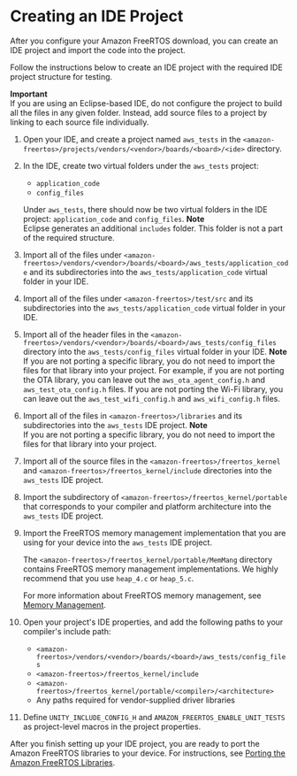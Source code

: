 # Creating an IDE Project<a name="porting-create-project"></a>

After you configure your Amazon FreeRTOS download, you can create an IDE project and import the code into the project\.

Follow the instructions below to create an IDE project with the required IDE project structure for testing\. 

**Important**  
If you are using an Eclipse\-based IDE, do not configure the project to build all the files in any given folder\. Instead, add source files to a project by linking to each source file individually\.

1. Open your IDE, and create a project named `aws_tests` in the `<amazon-freertos>/projects/vendors/<vendor>/boards/<board>/<ide>` directory\.

1. In the IDE, create two virtual folders under the `aws_tests` project:
   + `application_code`
   + `config_files`

   Under `aws_tests`, there should now be two virtual folders in the IDE project: `application_code` and `config_files`\.
**Note**  
Eclipse generates an additional `includes` folder\. This folder is not a part of the required structure\.

1. Import all of the files under `<amazon-freertos>/vendors/<vendor>/boards/<board>/aws_tests/application_code` and its subdirectories into the `aws_tests/application_code` virtual folder in your IDE\.

1. Import all of the files under `<amazon-freertos>/test/src` and its subdirectories into the `aws_tests/application_code` virtual folder in your IDE\.

1. Import all of the header files in the `<amazon-freertos>/vendors/<vendor>/boards/<board>/aws_tests/config_files` directory into the `aws_tests/config_files` virtual folder in your IDE\.
**Note**  
If you are not porting a specific library, you do not need to import the files for that library into your project\. For example, if you are not porting the OTA library, you can leave out the `aws_ota_agent_config.h` and `aws_test_ota_config.h` files\. If you are not porting the Wi\-Fi library, you can leave out the `aws_test_wifi_config.h` and `aws_wifi_config.h` files\.

1. Import all of the files in `<amazon-freertos>/libraries` and its subdirectories into the `aws_tests` IDE project\.
**Note**  
If you are not porting a specific library, you do not need to import the files for that library into your project\.

1. Import all of the source files in the `<amazon-freertos>/freertos_kernel` and `<amazon-freertos>/freertos_kernel/include` directories into the `aws_tests` IDE project\.

1. Import the subdirectory of `<amazon-freertos>/freertos_kernel/portable` that corresponds to your compiler and platform architecture into the `aws_tests` IDE project\.

1. Import the FreeRTOS memory management implementation that you are using for your device into the `aws_tests` IDE project\.

   The `<amazon-freertos>/freertos_kernel/portable/MemMang` directory contains FreeRTOS memory management implementations\. We highly recommend that you use `heap_4.c` or `heap_5.c`\.

   For more information about FreeRTOS memory management, see [Memory Management](https://www.freertos.org/a00111.html)\.

1. Open your project's IDE properties, and add the following paths to your compiler's include path:
   + `<amazon-freertos>/vendors/<vendor>/boards/<board>/aws_tests/config_files`
   + `<amazon-freertos>/freertos_kernel/include`
   + `<amazon-freertos>/freertos_kernel/portable/<compiler>/<architecture>`
   + Any paths required for vendor\-supplied driver libraries

1. Define `UNITY_INCLUDE_CONFIG_H` and `AMAZON_FREERTOS_ENABLE_UNIT_TESTS` as project\-level macros in the project properties\.

After you finish setting up your IDE project, you are ready to port the Amazon FreeRTOS libraries to your device\. For instructions, see [Porting the Amazon FreeRTOS Libraries](afr-porting.md)\.